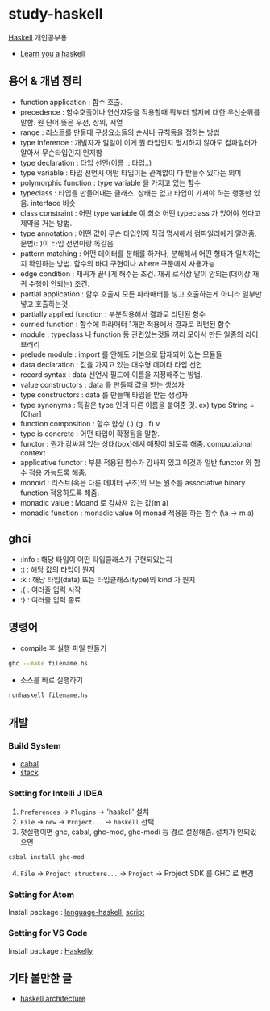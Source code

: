 # study-haskell

[Haskell](https://www.haskell.org) 개인공부용
- [Learn you a haskell](http://learnyouahaskell.com/chapters)

## 용어 & 개념 정리

- function application : 함수 호출.
- precedence : 함수호출이나 연산자등을 적용할때 뭐부터 할지에 대한 우선순위를 말함. 원 단어 뜻은 우선, 상위, 서열
- range : 리스트를 만들때 구성요소들의 순서나 규칙등을 정하는 방법
- type inference : 개발자가 일일이 이게 뭔 타입인지 명시하지 않아도 컴파일러가 알아서 무슨타입인지 인지함
- type declaration : 타입 선언(이름 :: 타입..)
- type variable : 타입 선언시 어떤 타입이든 관계없이 다 받을수 있다는 의미
- polymorphic function : type variable 을 가지고 있는 함수
- typeclass : 타입을 만들어내는 클래스. 상태는 없고 타입이 가져야 하는 행동만 있음. interface 비슷
- class constraint : 어떤 type variable 이 최소 어떤 typeclass 가 있어야 한다고 제약을 거는 방법.
- type annotation : 어떤 값이 무슨 타입인지 직접 명시해서 컴파일러에게 알려줌. 문법(::)이 타입 선언이랑 똑같음
- pattern matching : 어떤 데이터를 분해를 하거나, 분해해서 어떤 형태가 일치하는지 확인하는 방법. 함수의 바디 구현이나 where 구문에서 사용가능
- edge condition : 재귀가 끝나게 해주는 조건. 재귀 로직상 말이 안되는(더이상 재귀 수행이 안되는) 조건.
- partial application : 함수 호출시 모든 파라매터를 넣고 호출하는게 아니라 일부만 넣고 호출하는것.
- partially applied function : 부분적용해서 결과로 리턴된 함수
- curried function : 함수에 파라매터 1개만 적용에서 결과로 리턴된 함수
- module : typeclass 나 function 등 관련있는것들 끼리 모아서 만든 일종의 라이브러리
- prelude module : import 를 안해도 기본으로 탑재되어 있는 모듈들
- data declaration : 값을 가지고 있는 대수형 데이타 타입 선언
- record syntax : data 선언시 필드에 이름을 지정해주는 방법.
- value constructors : data 를 만들때 값을 받는 생성자
- type constructors : data 를 만들때 타입을 받는 생성자
- type synonyms : 똑같은 type 인데 다른 이름을 붙여준 것.  ex) type String = [Char]
- function composition : 함수 합성 (.) (g . f) v
- type is concrete : 어떤 타입이 확정됨을 말함.
- functor : 뭔가 감싸져 있는 상태(box)에서 매핑이 되도록 해줌. computaional context
- applicative functor : 부분 적용된 함수가 감싸져 있고 이것과 일반 functor 와 함수 적용 가능도록 해줌.
- monoid : 리스트(혹은 다른 데이터 구조)의 모든 원소를 associative binary function 적용하도록 해줌.
- monadic value : Moand 로 감싸져 있는 값(m a)
- monadic function : monadic value 에 monad 적용을 하는 함수 (\a -> m a)

## ghci
- :info  : 해당 타입이 어떤 타입클래스가 구현되있는지
- :t  : 해당 값의 타입이 뭔지
- :k  : 해당 타입(data) 또는 타입클래스(type)의 kind 가 뭔지
- :{  : 여러줄 입력 시작
- :}  : 여러줄 입력 종료

## 명령어

- compile 후 실행 파일 만들기
```sh
ghc --make filename.hs
```
- 소스를 바로 실행하기
```sh
runhaskell filename.hs
```

## 개발

### Build System

- [cabal](https://wiki.haskell.org/How_to_write_a_Haskell_program#Structure_of_a_simple_project)
- [stack](https://www.haskellstack.org/)

### Setting for Intelli J IDEA

1. `Preferences` → `Plugins` → 'haskell' 설치  
2. `File` → `new` → `Project...` → `haskell` 선택  
3. 첫실행이면 ghc, cabal, ghc-mod, ghc-modi 등 경로 설정해줌.  설치가 안되있으면   
  ```
  cabal install ghc-mod
  ```
4. `File` → `Project structure...` → `Project` -> Project SDK 를  GHC 로 변경  

### Setting for Atom

Install package :  [language-haskell](https://atom.io/packages/language-haskell), [script](https://atom.io/packages/script)


### Setting for VS Code

Install package : [Haskelly](https://marketplace.visualstudio.com/items?itemName=UCL.haskelly)

## 기타 볼만한 글
- [haskell architecture](http://www.haskellforall.com/2014/04/scalable-program-architectures.html)